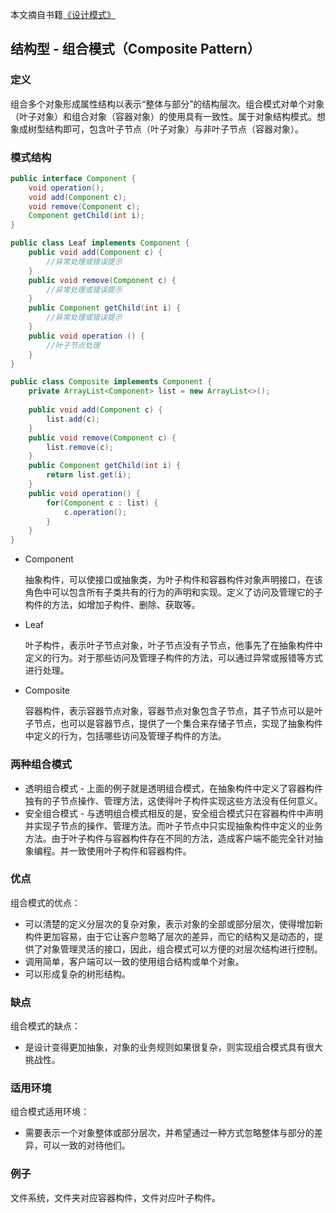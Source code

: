 本文摘自书籍[《设计模式》](https://www.amazon.cn/dp/B005XUK0DE/ref=sr_1_1?s=books&ie=UTF8&qid=1525848051&sr=1-1&keywords=%E8%AE%BE%E8%AE%A1%E6%A8%A1%E5%BC%8F+%E5%88%98%E4%BC%9F)

## 结构型 - 组合模式（Composite Pattern）

### 定义

组合多个对象形成属性结构以表示“整体与部分”的结构层次。组合模式对单个对象（叶子对象）和组合对象（容器对象）的使用具有一致性。属于对象结构模式。想象成树型结构即可，包含叶子节点（叶子对象）与非叶子节点（容器对象）。

### 模式结构

```java
public interface Component {
    void operation();
    void add(Component c);
    void remove(Component c);
    Component getChild(int i);
}

public class Leaf implements Component {
    public void add(Component c) {
        //异常处理或错误提示
    }
    public void remove(Component c) {
        //异常处理或错误提示
    }
    public Component getChild(int i) {
        //异常处理或错误提示
    }
    public void operation () {
        //叶子节点处理
    }
}

public class Composite implements Component {
    private ArrayList<Component> list = new ArrayList<>();
    
    public void add(Component c) {
        list.add(c);
    }
    public void remove(Component c) {
        list.remove(c);
    }
    public Component getChild(int i) {
        return list.get(i);
    }
    public void operation() {
        for(Component c : list) {
            c.operation();
        }
    }
}
```

- Component  

  抽象构件，可以使接口或抽象类，为叶子构件和容器构件对象声明接口，在该角色中可以包含所有子类共有的行为的声明和实现。定义了访问及管理它的子构件的方法，如增加子构件、删除、获取等。

- Leaf  

  叶子构件，表示叶子节点对象，叶子节点没有子节点，他事先了在抽象构件中定义的行为。对于那些访问及管理子构件的方法，可以通过异常或报错等方式进行处理。

- Composite  

  容器构件，表示容器节点对象，容器节点对象包含子节点，其子节点可以是叶子节点，也可以是容器节点，提供了一个集合来存储子节点，实现了抽象构件中定义的行为，包括哪些访问及管理子构件的方法。

### 两种组合模式

- 透明组合模式 - 上面的例子就是透明组合模式，在抽象构件中定义了容器构件独有的子节点操作、管理方法，这使得叶子构件实现这些方法没有任何意义。
- 安全组合模式 - 与透明组合模式相反的是，安全组合模式只在容器构件中声明并实现子节点的操作、管理方法。而叶子节点中只实现抽象构件中定义的业务方法。由于叶子构件与容器构件存在不同的方法，造成客户端不能完全针对抽象编程。并一致使用叶子构件和容器构件。

### 优点

组合模式的优点：

- 可以清楚的定义分层次的复杂对象，表示对象的全部或部分层次，使得增加新构件更加容易，由于它让客户忽略了层次的差异，而它的结构又是动态的，提供了对象管理灵活的接口，因此，组合模式可以方便的对层次结构进行控制。
- 调用简单，客户端可以一致的使用组合结构或单个对象。
- 可以形成复杂的树形结构。

### 缺点

组合模式的缺点：

- 是设计变得更加抽象，对象的业务规则如果很复杂，则实现组合模式具有很大挑战性。

### 适用环境

组合模式适用环境：

- 需要表示一个对象整体或部分层次，并希望通过一种方式忽略整体与部分的差异，可以一致的对待他们。

### 例子

 文件系统，文件夹对应容器构件，文件对应叶子构件。

